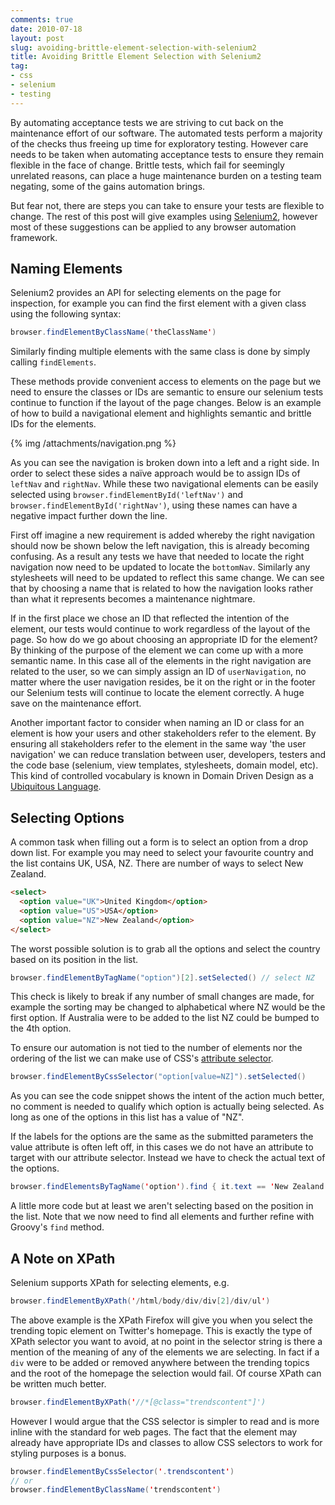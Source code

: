 ```yaml
---
comments: true
date: 2010-07-18
layout: post
slug: avoiding-brittle-element-selection-with-selenium2
title: Avoiding Brittle Element Selection with Selenium2
tag:
- css
- selenium
- testing
---
```


By automating acceptance tests we are striving to cut back on the maintenance effort of our software. The automated tests perform a majority of the checks thus freeing up time for exploratory testing.  However care needs to be taken when automating acceptance tests to ensure they remain flexible in the face of change.  Brittle tests, which fail for seemingly unrelated reasons, can place a huge maintenance burden on a testing team negating, some of the gains automation brings.

But fear not, there are steps you can take to ensure your tests are flexible to change.  The rest of this post will give examples using [Selenium2](http://code.google.com/p/selenium/), however most of these suggestions can be applied to any browser automation framework.

## Naming Elements

Selenium2 provides an API for selecting elements on the page for inspection, for example you can find the first element with a given class using the following syntax:

``` java
browser.findElementByClassName('theClassName')
```

Similarly finding multiple elements with the same class is done by simply calling `findElements`.

These methods provide convenient access to elements on the page but we need to ensure the classes or IDs are semantic to ensure our selenium tests continue to function if the layout of the page changes.  Below is an example of how to build a navigational element and highlights semantic and brittle IDs for the elements.

{% img /attachments/navigation.png %}

As you can see the navigation is broken down into a left and a right side. In order to select these sides a naïve approach would be to assign IDs of `leftNav` and `rightNav`.  While these two navigational elements can be easily selected using `browser.findElementById('leftNav')` and `browser.findElementById('rightNav')`, using these names can have a negative impact further down the line.

First off imagine a new requirement is added whereby the right navigation should now be shown below the left navigation, this is already becoming confusing.  As a result any tests we have that needed to locate the right navigation now need to be updated to locate the `bottomNav`.  Similarly any stylesheets will need to be updated to reflect this same change.  We can see that by choosing a name that is related to how the navigation looks rather than what it represents becomes a maintenance nightmare.

If in the first place we chose an ID that reflected the intention of the element, our tests would continue to work regardless of the layout of the page.  So how do we go about choosing an appropriate ID for the element?  By thinking of the purpose of the element we can come up with a more semantic name.  In this case all of the elements in the right navigation are related to the user, so we can simply assign an ID of `userNavigation`, no matter where the user navigation resides, be it on the right or in the footer our Selenium tests will continue to locate the element correctly. A huge save on the maintenance effort.

Another important factor to consider when naming an ID or class for an element is how your users and other stakeholders refer to the element.  By ensuring all stakeholders refer to the element in the same way 'the user navigation' we can reduce translation between user, developers, testers and the code base (selenium, view templates, stylesheets, domain model, etc).  This kind of controlled vocabulary is known in Domain Driven Design as a [Ubiquitous Language](http://domaindrivendesign.org/node/132).

## Selecting Options

A common task when filling out a form is to select an option from a drop down list. For example you may need to select your favourite country and the list contains UK, USA, NZ.  There are number of ways to select New Zealand.
``` html
<select>
  <option value="UK">United Kingdom</option>
  <option value="US">USA</option>
  <option value="NZ">New Zealand</option>
</select>
```

The worst possible solution is to grab all the options and select the country based on its position in the list.
``` java
browser.findElementByTagName("option")[2].setSelected() // select NZ
```
This check is likely to break if any number of small changes are made, for example the sorting may be changed to alphabetical where NZ would be the first option.  If Australia were to be added to the list NZ could be bumped to the 4th option.

To ensure our automation is not tied to the number of elements nor the ordering of the list we can make use of CSS's [attribute selector](http://www.w3.org/TR/CSS2/selector.html#attribute-selectors).
``` java
browser.findElementByCssSelector("option[value=NZ]").setSelected()
```
As you can see the code snippet shows the intent of the action much better, no comment is needed to qualify which option is actually being selected. As long as one of the options in this list has a value of "NZ".

If the labels for the options are the same as the submitted parameters the value attribute is often left off, in this cases we do not have an attribute to target with our attribute selector.  Instead we have to check the actual text of the options.
``` java
browser.findElementsByTagName('option').find { it.text == 'New Zealand' }.setSelected()
```
A little more code but at least we aren't selecting based on the position in the list. Note that we now need to find all elements and further refine with Groovy's `find` method.

## A Note on XPath

Selenium supports XPath for selecting elements, e.g.
``` java
browser.findElementByXPath('/html/body/div/div[2]/div/ul')
```
The above example is the XPath Firefox will give you when you select the trending topic element on Twitter's homepage.  This is exactly the type of XPath selector you want to avoid, at no point in the selector string is there a mention of the meaning of any of the elements we are selecting.  In fact if a `div` were to be added or removed anywhere between the trending topics and the root of the homepage the selection would fail.  Of course XPath can be written much better.
``` java
browser.findElementByXPath('//*[@class="trendscontent"]')
```
However I would argue that the CSS selector is simpler to read and is more inline with the standard for web pages.  The fact that the element may already have appropriate IDs and classes to allow CSS selectors to work for styling purposes is a bonus.
``` java
browser.findElementByCssSelector('.trendscontent')
// or
browser.findElementByClassName('trendscontent')
```
